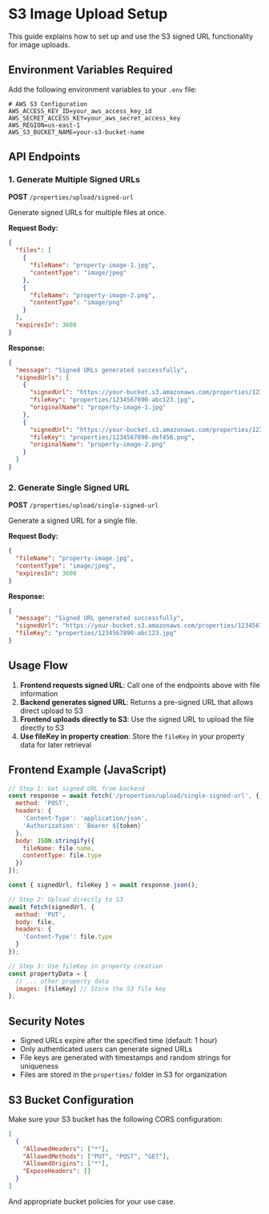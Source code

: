 # S3 Image Upload Setup

This guide explains how to set up and use the S3 signed URL functionality for image uploads.

## Environment Variables Required

Add the following environment variables to your `.env` file:

```env
# AWS S3 Configuration
AWS_ACCESS_KEY_ID=your_aws_access_key_id
AWS_SECRET_ACCESS_KEY=your_aws_secret_access_key
AWS_REGION=us-east-1
AWS_S3_BUCKET_NAME=your-s3-bucket-name
```

## API Endpoints

### 1. Generate Multiple Signed URLs
**POST** `/properties/upload/signed-url`

Generate signed URLs for multiple files at once.

**Request Body:**
```json
{
  "files": [
    {
      "fileName": "property-image-1.jpg",
      "contentType": "image/jpeg"
    },
    {
      "fileName": "property-image-2.png",
      "contentType": "image/png"
    }
  ],
  "expiresIn": 3600
}
```

**Response:**
```json
{
  "message": "Signed URLs generated successfully",
  "signedUrls": [
    {
      "signedUrl": "https://your-bucket.s3.amazonaws.com/properties/1234567890-abc123.jpg?...",
      "fileKey": "properties/1234567890-abc123.jpg",
      "originalName": "property-image-1.jpg"
    },
    {
      "signedUrl": "https://your-bucket.s3.amazonaws.com/properties/1234567890-def456.png?...",
      "fileKey": "properties/1234567890-def456.png",
      "originalName": "property-image-2.png"
    }
  ]
}
```

### 2. Generate Single Signed URL
**POST** `/properties/upload/single-signed-url`

Generate a signed URL for a single file.

**Request Body:**
```json
{
  "fileName": "property-image.jpg",
  "contentType": "image/jpeg",
  "expiresIn": 3600
}
```

**Response:**
```json
{
  "message": "Signed URL generated successfully",
  "signedUrl": "https://your-bucket.s3.amazonaws.com/properties/1234567890-abc123.jpg?...",
  "fileKey": "properties/1234567890-abc123.jpg"
}
```

## Usage Flow

1. **Frontend requests signed URL**: Call one of the endpoints above with file information
2. **Backend generates signed URL**: Returns a pre-signed URL that allows direct upload to S3
3. **Frontend uploads directly to S3**: Use the signed URL to upload the file directly to S3
4. **Use fileKey in property creation**: Store the `fileKey` in your property data for later retrieval

## Frontend Example (JavaScript)

```javascript
// Step 1: Get signed URL from backend
const response = await fetch('/properties/upload/single-signed-url', {
  method: 'POST',
  headers: {
    'Content-Type': 'application/json',
    'Authorization': `Bearer ${token}`
  },
  body: JSON.stringify({
    fileName: file.name,
    contentType: file.type
  })
});

const { signedUrl, fileKey } = await response.json();

// Step 2: Upload directly to S3
await fetch(signedUrl, {
  method: 'PUT',
  body: file,
  headers: {
    'Content-Type': file.type
  }
});

// Step 3: Use fileKey in property creation
const propertyData = {
  // ... other property data
  images: [fileKey] // Store the S3 file key
};
```

## Security Notes

- Signed URLs expire after the specified time (default: 1 hour)
- Only authenticated users can generate signed URLs
- File keys are generated with timestamps and random strings for uniqueness
- Files are stored in the `properties/` folder in S3 for organization

## S3 Bucket Configuration

Make sure your S3 bucket has the following CORS configuration:

```json
[
  {
    "AllowedHeaders": ["*"],
    "AllowedMethods": ["PUT", "POST", "GET"],
    "AllowedOrigins": ["*"],
    "ExposeHeaders": []
  }
]
```

And appropriate bucket policies for your use case. 
